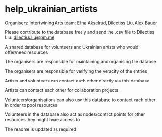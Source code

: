 # help_ukrainian_artists

Organisers: Intertwining Arts team: Elina Akselrud, Dilectiss Liu, Alex Bauer

Please contribute to the database freely and send the .csv file to Dilectiss Liu: dilectiss.liu@pm.me

A shared database for volunteers and Ukrainian artists who would offer/need resources

The organisers are responsible for maintaining and organising the databse

The organisers are responsible for verifying the veracity of the entries

Artists and volunteers can contact each other directly via this database

Artists can contact each other for collaboration projects

Volunteers/organisations can also use this database to contact each other in order to pool resources

Volunteers in the database also act as nodes/contact points for other resources they might hvae access to

The readme is updated as required
